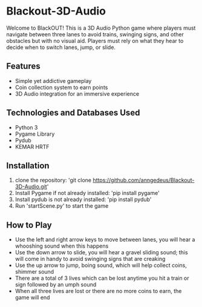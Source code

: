 # Blackout-3D-Audio
Welcome to BlackOUT! 
This is a 3D Audio Python game where players must navigate between three lanes to avoid trains, swinging signs, and other obstacles but with no visual aid. 
Players must rely on what they hear to decide when to switch lanes, jump, or slide. 

## Features
* Simple yet addictive gameplay
* Coin collection system to earn points
* 3D Audio integration for an immersive experience

## Technologies and Databases Used
* Python 3
* Pygame Library
* Pydub
* KEMAR HRTF

## Installation
1. clone the repository: 'git clone https://github.com/anngedeus/Blackout-3D-Audio.git'
2. Install Pygame if not already installed: 'pip install pygame'
3. Install pydub is not already installed: 'pip install pydub'
4. Run 'startScene.py' to start the game

## How to Play
* Use the left and right arrow keys to move between lanes, you will hear a whooshing sound when this happens
* Use the down arrow to slide, you will hear a gravel sliding sound; this will come in handy to avoid swinging signs that are creaking
* Use the up arrow to jump, boing sound, which will help collect coins, shimmer sound
* There are a total of 3 lives which can be lost anytime you hit a train or sign followed by an umph sound
* When all three lives are lost or there are no more coins to earn, the game will end
